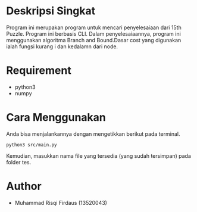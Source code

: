# Deskripsi Singkat

Program ini merupakan program untuk mencari penyelesaiaan dari 15th Puzzle. Program ini berbasis CLI. Dalam penyelesaiaannya, program ini menggunakan algoritma Branch and Bound.Dasar cost yang digunakan ialah fungsi kurang i dan kedalamn dari node.

# Requirement

+ python3
+ numpy

# Cara Menggunakan

Anda bisa menjalankannya dengan mengetikkan berikut pada terminal.

```python3 src/main.py```

Kemudian, masukkan nama file yang tersedia (yang sudah tersimpan) pada folder tes.

# Author
+ Muhammad Risqi Firdaus (13520043)
